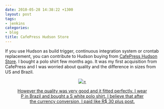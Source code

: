 ```yaml
---
date: 2010-05-28 14:38:22 +1300
layout: post
tags:
- jenkins
categories:
- blog
title: CafePress Hudson Store
---
```


If you use Hudson as build trigger, continuous integration system or crontab replacement, you can contribute to Hudson buying from <a title="CafePress Hudson Store" href="http://www.cafepress.com/hudson_ci/">CafePress Hudson Store</a>. I bought a polo shirt few months ago. It was my first acquisition from CafePress and I was worried about quality and the difference in sizes from US and Brazil.

<div class='row'>
<div class="ui container" style='text-align: center;'>
<figure>
<a href="/assets/posts{{page.path | remove: ".md" | remove: "_posts" }}/190746197v3_150x150_Front_Color-White.png" rel="prettyPhoto" class="thumbnail" title="">
<img class="ui fluid image" src="/assets/posts/{{ page.date | date: "%Y-%m-%d" }}-{{ page.title | slugify }}/190746197v3_150x150_Front_Color-White.jpg" alt="=" />


However the quality was very good and it fitted perfectly. I wear P in Brazil and bought a S white polo shirt. I believe that after the currency conversion, I paid like R$ 30 plus post.
